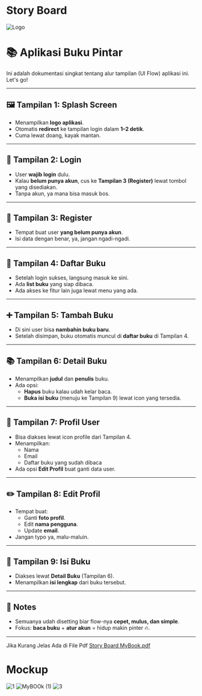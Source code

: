 # Story Board


![Logo](https://github.com/user-attachments/assets/25484795-48b5-48ac-a078-7cba80ab23ef)

# 📚 Aplikasi Buku Pintar

Ini adalah dokumentasi singkat tentang alur tampilan (UI Flow) aplikasi ini. Let's go!

---

## 🖼️ Tampilan 1: Splash Screen
- Menampilkan **logo aplikasi**.
- Otomatis **redirect** ke tampilan login dalam **1–2 detik**.
- Cuma lewat doang, kayak mantan.

---

## 🔐 Tampilan 2: Login
- User **wajib login** dulu.
- Kalau **belum punya akun**, cus ke **Tampilan 3 (Register)** lewat tombol yang disediakan.
- Tanpa akun, ya mana bisa masuk bos.

---

## 📝 Tampilan 3: Register
- Tempat buat user **yang belum punya akun**.
- Isi data dengan benar, ya, jangan ngadi-ngadi.

---

## 📖 Tampilan 4: Daftar Buku
- Setelah login sukses, langsung masuk ke sini.
- Ada **list buku** yang siap dibaca.
- Ada akses ke fitur lain juga lewat menu yang ada.

---

## ➕ Tampilan 5: Tambah Buku
- Di sini user bisa **nambahin buku baru**.
- Setelah disimpan, buku otomatis muncul di **daftar buku** di Tampilan 4.

---

## 📚 Tampilan 6: Detail Buku
- Menampilkan **judul** dan **penulis** buku.
- Ada opsi:
  - **Hapus** buku kalau udah kelar baca.
  - **Buka isi buku** (menuju ke Tampilan 9) lewat icon yang tersedia.

---

## 👤 Tampilan 7: Profil User
- Bisa diakses lewat icon profile dari Tampilan 4.
- Menampilkan:
  - Nama
  - Email
  - Daftar buku yang sudah dibaca
- Ada opsi **Edit Profil** buat ganti data user.

---

## ✏️ Tampilan 8: Edit Profil
- Tempat buat:
  - Ganti **foto profil**.
  - Edit **nama pengguna**.
  - Update **email**.
- Jangan typo ya, malu-maluin.

---

## 📄 Tampilan 9: Isi Buku
- Diakses lewat **Detail Buku** (Tampilan 6).
- Menampilkan **isi lengkap** dari buku tersebut.

---

## 🚀 Notes
- Semuanya udah disetting biar flow-nya **cepet, mulus, dan simple**.
- Fokus: **baca buku** + **atur akun** = hidup makin pinter 🔥.

---


Jika Kurang Jelas Ada di File Pdf
[Story Board MyBook.pdf](https://github.com/user-attachments/files/19923068/Story.Board.MyBook.pdf)

# Mockup


![1](https://github.com/user-attachments/assets/4380f7f4-3555-4a02-aba3-8fdd67a36657)
![MyBOOk (1)](https://github.com/user-attachments/assets/f7a167f8-f117-4fc0-b6d2-5cc5398c43a5)
![3](https://github.com/user-attachments/assets/d5a44ab6-9ddf-4f1e-b8bd-5c3fb2b85f1c)
